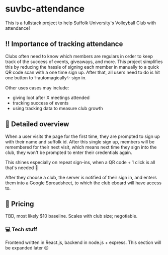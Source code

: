 # suvbc-attendance
This is a fullstack project to help Suffolk University's Volleyball Club with attendance!

## ‼️ Importance of tracking attendance
Clubs often need to know which members are regulars in order to keep track of the success of events, giveaways, and more. This project 
simplifies this by reducing the hassle of signing each member in manually to a quick QR code scan with a one time sign up. After that, all users need to
do is hit one button to ✨automagically✨ sign in. 

Other uses cases may include:
 - giving loot after X meetings attended
 - tracking success of events
 - using tracking data to measure club growth
 
## 🧐 Detailed overview
When a user visits the page for the first time, they are prompted to sign up with their name and suffolk id. After this single sign up, members
will be remembered for their next visit, which means next time they sign into the club, they won't be prompted to enter their credentials again.

This shines especially on repeat sign-ins, when a QR code + 1 click is all that's needed 🚀

After they choose a club, the server is notified of their sign in, and enters them into a Google Spreadsheet, to which the club eboard will have access to.

## 🤑 Pricing
TBD, most likely $10 baseline. Scales with club size; negotiable.

### 💻 Tech stuff
Frontend written in React.js, backend in node.js + express. This section will be expanded later 😉
